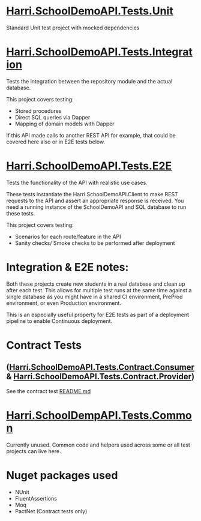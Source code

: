 # [Harri.SchoolDemoAPI.Tests.Unit](Harri.SchoolDemoAPI.Tests.Unit)
Standard Unit test project with mocked dependencies
 
# [Harri.SchoolDemoAPI.Tests.Integration](Harri.SchoolDemoAPI.Tests.Integration)
Tests the integration between the repository module and the actual database.

This project covers testing:
 - Stored procedures
 - Direct SQL queries via Dapper
 - Mapping of domain models with Dapper

If this API made calls to another REST API for example, that could be covered here also or in E2E tests below.

# [Harri.SchoolDemoAPI.Tests.E2E](Harri.SchoolDemoAPI.Tests.E2E)

Tests the functionality of the API with realistic use cases.

These tests instantiate the Harri.SchoolDemoAPI.Client to make REST requests to the API and assert an appropriate response is received.
You need a running instance of the SchoolDemoAPI and SQL database to run these tests.

This project covers testing:
 - Scenarios for each route/feature in the API
 - Sanity checks/ Smoke checks to be performed after deployment

# Integration & E2E notes:
Both these projects create new students in a real database and clean up after each test.
This allows for multiple test runs at the same time against a single database as you might have in a shared CI environment, PreProd environment, or even Production environment.

This is an especially useful property for E2E tests as part of a deployment pipeline to enable Continuous deployment.

# Contract Tests 
## ([Harri.SchoolDemoAPI.Tests.Contract.Consumer](Contract/Harri.SchoolDemoAPI.Tests.Contract.Consumer) & [Harri.SchoolDemoAPI.Tests.Contract.Provider](Contract/Harri.SchoolDemoAPI.Tests.Contract.Provider))
See the contract test [README.md](Contract/README.md)

# [Harri.SchoolDempAPI.Tests.Common](Harri.SchoolDempAPI.Tests.Common)
Currently unused. Common code and helpers used across some or all test projects can live here.

# Nuget packages used
- NUnit
- FluentAssertions
- Moq
- PactNet (Contract tests only)
